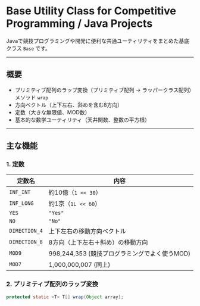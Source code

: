 # Base Utility Class for Competitive Programming / Java Projects

Javaで競技プログラミングや開発に便利な共通ユーティリティをまとめた基底クラス `Base` です。

---

## 概要

- プリミティブ配列のラップ変換（プリミティブ配列 → ラッパークラス配列）メソッド `wrap`
- 方向ベクトル（上下左右、斜めを含む8方向）
- 定数（大きな無限値、MOD数）
- 基本的な数学ユーティリティ（天井関数、整数の平方根）

---

## 主な機能

### 1. 定数

| 定数名       | 内容                              |
| ------------ | --------------------------------- |
| `INF_INT`    | 約10億（`1 << 30`）              |
| `INF_LONG`   | 約1京（`1L << 60`）              |
| `YES`        | `"Yes"`                          |
| `NO`         | `"No"`                           |
| `DIRECTION_4`| 上下左右の移動方向ベクトル        |
| `DIRECTION_8`| 8方向（上下左右＋斜め）の移動方向 |
| `MOD9`       | 998,244,353 (競技プログラミングでよく使うMOD)  |
| `MOD7`       | 1,000,000,007 (同上)             |

### 2. プリミティブ配列のラップ変換

```java
protected static <T> T[] wrap(Object array);
